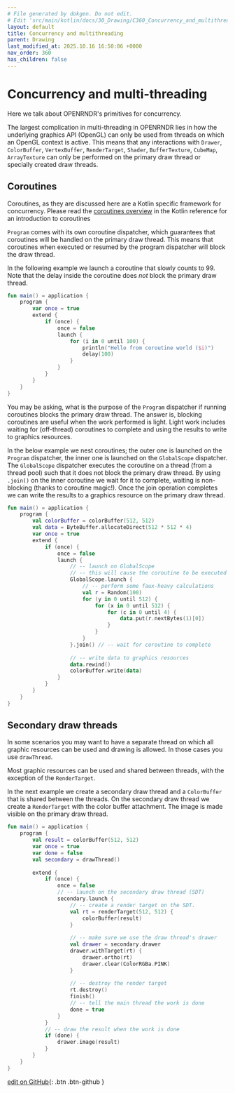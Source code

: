 ```yaml
---
# File generated by dokgen. Do not edit. 
# Edit 'src/main/kotlin/docs/30_Drawing/C360_Concurrency_and_multithreading.kt' instead.
layout: default
title: Concurrency and multithreading
parent: Drawing
last_modified_at: 2025.10.16 16:50:06 +0000
nav_order: 360
has_children: false
---
```

 
# Concurrency and multi-threading

Here we talk about OPENRNDR's primitives for concurrency.

The largest complication in multi-threading in OPENRNDR lies in how the 
underlying graphics API (OpenGL)
can only be used from threads on which an OpenGL context is active. 
This means that any interactions with `Drawer`,
`ColorBuffer`, `VertexBuffer`, `RenderTarget`, `Shader`, `BufferTexture`, 
`CubeMap`, `ArrayTexture` can only be 
performed on the primary draw thread or specially created draw threads. 

## Coroutines

Coroutines, as they are discussed here are a Kotlin specific framework for 
concurrency. Please read the 
[coroutines overview](https://kotlinlang.org/docs/reference/coroutines-overview.html) 
in the Kotlin reference for an introduction to coroutines

`Program` comes with its own coroutine dispatcher, which guarantees that 
coroutines will be handled on the 
primary draw thread. This means that coroutines when executed or resumed 
by the program dispatcher will block the draw thread.

In the following example we launch a coroutine that slowly counts to 99. 
Note that the delay inside the 
coroutine does _not_ block the primary draw thread. 
 
```kotlin
fun main() = application {
    program {
        var once = true
        extend {
            if (once) {
                once = false
                launch {
                    for (i in 0 until 100) {
                        println("Hello from coroutine world ($i)")
                        delay(100)
                    }
                }
            }
        }
    }
}
``` 
 
You may be asking, what is the purpose of the `Program` dispatcher if 
running coroutines blocks the primary
draw thread. The answer is, blocking coroutines are useful when the work 
performed is light. Light work includes 
waiting for (off-thread) coroutines to complete and using the results to 
write to graphics resources.

In the below example we nest coroutines; the outer one is launched on the 
`Program` dispatcher, the inner
one is launched on the `GlobalScope` dispatcher. The `GlobalScope` 
dispatcher executes the coroutine on a thread
(from a thread pool) such that it does not block the primary draw thread. 
By using `.join()` on the inner coroutine
we wait for it to complete, waiting is non-blocking (thanks to coroutine 
magic!). Once the join operation completes 
we can write the results to a graphics resource on the primary draw thread. 
 
```kotlin
fun main() = application {
    program {
        val colorBuffer = colorBuffer(512, 512)
        val data = ByteBuffer.allocateDirect(512 * 512 * 4)
        var once = true
        extend {
            if (once) {
                once = false
                launch {
                    // -- launch on GlobalScope
                    // -- this will cause the coroutine to be executed off-thread.
                    GlobalScope.launch {
                        // -- perform some faux-heavy calculations
                        val r = Random(100)
                        for (y in 0 until 512) {
                            for (x in 0 until 512) {
                                for (c in 0 until 4) {
                                    data.put(r.nextBytes(1)[0])
                                }
                            }
                        }
                    }.join() // -- wait for coroutine to complete
                    
                    // -- write data to graphics resources
                    data.rewind()
                    colorBuffer.write(data)
                }
            }
        }
    }
}
``` 
 
## Secondary draw threads

In some scenarios you may want to have a separate thread on which all 
graphic resources can be used and
drawing is allowed. In those cases you use `drawThread`.

Most graphic resources can be used and shared between threads, with the 
exception of the `RenderTarget`.

In the next example we create a secondary draw thread and a `ColorBuffer` 
that is shared between the threads.
On the secondary draw thread we create a `RenderTarget` with the color 
buffer attachment. The image is made visible on the primary draw thread. 
 
```kotlin
fun main() = application {
    program {
        val result = colorBuffer(512, 512)
        var once = true
        var done = false
        val secondary = drawThread()
        
        extend {
            if (once) {
                once = false
                // -- launch on the secondary draw thread (SDT)
                secondary.launch {
                    // -- create a render target on the SDT.
                    val rt = renderTarget(512, 512) {
                        colorBuffer(result)
                    }
                    
                    // -- make sure we use the draw thread's drawer
                    val drawer = secondary.drawer
                    drawer.withTarget(rt) {
                        drawer.ortho(rt)
                        drawer.clear(ColorRGBa.PINK)
                    }
                    
                    // -- destroy the render target
                    rt.destroy()
                    finish()
                    // -- tell the main thread the work is done
                    done = true
                }
            }
            // -- draw the result when the work is done
            if (done) {
                drawer.image(result)
            }
        }
    }
}
``` 

[edit on GitHub](https://github.com/openrndr/openrndr-guide/blob/main/src/main/kotlin/docs/30_Drawing/C360_Concurrency_and_multithreading.kt){: .btn .btn-github }